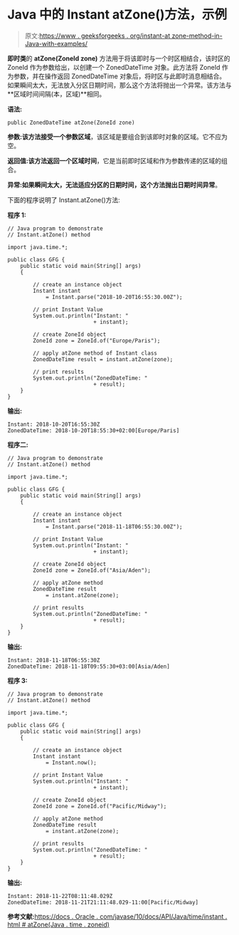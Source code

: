 # Java 中的 Instant atZone()方法，示例

> 原文:[https://www . geeksforgeeks . org/instant-at zone-method-in-Java-with-examples/](https://www.geeksforgeeks.org/instant-atzone-method-in-java-with-examples/)

**即时类**的 **atZone(ZoneId zone)** 方法用于将该即时与一个时区相结合，该时区的 ZoneId 作为参数给出，以创建一个 ZonedDateTime 对象。此方法将 ZoneId 作为参数，并在操作返回 ZonedDateTime 对象后，将时区与此即时消息相结合。如果瞬间太大，无法放入分区日期时间，那么这个方法将抛出一个异常。该方法与**区域时间间隔(本，区域)**相同。

**语法:**

```
public ZonedDateTime atZone(ZoneId zone)
```

**参数:**该方法接受一个参数**区域**，该区域是要组合到该即时对象的区域。它不应为空。

**返回值:**该方法返回一个**区域时间**，它是当前即时区域和作为参数传递的区域的组合。

**异常:**如果瞬间太大，无法适应分区的日期时间，这个方法抛出**日期时间异常**。

下面的程序说明了 Instant.atZone()方法:

**程序 1:**

```
// Java program to demonstrate
// Instant.atZone() method

import java.time.*;

public class GFG {
    public static void main(String[] args)
    {

        // create an instance object
        Instant instant
            = Instant.parse("2018-10-20T16:55:30.00Z");

        // print Instant Value
        System.out.println("Instant: "
                           + instant);

        // create ZoneId object
        ZoneId zone = ZoneId.of("Europe/Paris");

        // apply atZone method of Instant class
        ZonedDateTime result = instant.atZone(zone);

        // print results
        System.out.println("ZonedDateTime: "
                           + result);
    }
}
```

**输出:**

```
Instant: 2018-10-20T16:55:30Z
ZonedDateTime: 2018-10-20T18:55:30+02:00[Europe/Paris]

```

**程序二:**

```
// Java program to demonstrate
// Instant.atZone() method

import java.time.*;

public class GFG {
    public static void main(String[] args)
    {

        // create an instance object
        Instant instant
            = Instant.parse("2018-11-18T06:55:30.00Z");

        // print Instant Value
        System.out.println("Instant: "
                           + instant);

        // create ZoneId object
        ZoneId zone = ZoneId.of("Asia/Aden");

        // apply atZone method
        ZonedDateTime result
            = instant.atZone(zone);

        // print results
        System.out.println("ZonedDateTime: "
                           + result);
    }
}
```

**输出:**

```
Instant: 2018-11-18T06:55:30Z
ZonedDateTime: 2018-11-18T09:55:30+03:00[Asia/Aden]

```

**程序 3:**

```
// Java program to demonstrate
// Instant.atZone() method

import java.time.*;

public class GFG {
    public static void main(String[] args)
    {

        // create an instance object
        Instant instant
            = Instant.now();

        // print Instant Value
        System.out.println("Instant: "
                           + instant);

        // create ZoneId object
        ZoneId zone = ZoneId.of("Pacific/Midway");

        // apply atZone method
        ZonedDateTime result
            = instant.atZone(zone);

        // print results
        System.out.println("ZonedDateTime: "
                           + result);
    }
}
```

**输出:**

```
Instant: 2018-11-22T08:11:48.029Z
ZonedDateTime: 2018-11-21T21:11:48.029-11:00[Pacific/Midway]

```

**参考文献:**[https://docs . Oracle . com/javase/10/docs/API/Java/time/instant . html # atZone(Java . time . zoneid)](https://docs.oracle.com/javase/10/docs/api/java/time/Instant.html#atZone(java.time.ZoneId))